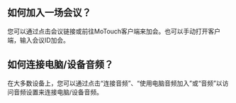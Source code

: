 ## 如何加入一场会议？

您可以通过点击会议链接或前往MoTouch客户端来加会。也可以手动打开客户端，输入会议ID加会。

## 如何连接电脑/设备音频？

在大多数设备上，您可以通过点击“连接音频”、“使用电脑音频加入”或“音频”以访问音频设置来连接电脑/设备音频。